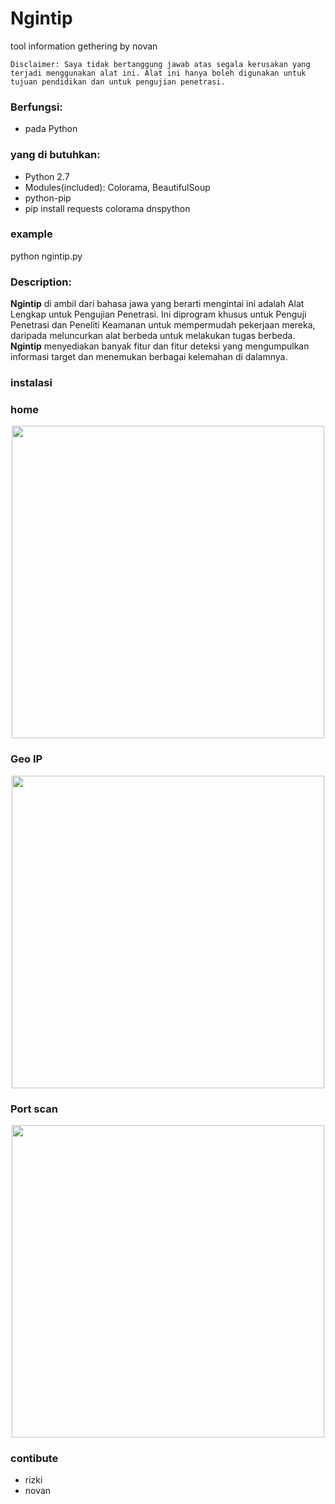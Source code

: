 # Ngintip
tool information gethering by novan

`Disclaimer: Saya tidak bertanggung jawab atas segala kerusakan yang terjadi menggunakan alat ini. Alat ini hanya boleh digunakan untuk tujuan pendidikan dan untuk pengujian penetrasi.`

### Berfungsi:
* pada Python

### yang di butuhkan:
* Python 2.7
* Modules(included): Colorama, BeautifulSoup
* python-pip
* pip install requests colorama dnspython

### example
python ngintip.py

### Description:
**Ngintip** di ambil dari bahasa jawa yang berarti mengintai ini adalah Alat Lengkap untuk Pengujian Penetrasi. Ini diprogram khusus untuk Penguji Penetrasi dan Peneliti Keamanan untuk mempermudah pekerjaan mereka, daripada meluncurkan alat berbeda untuk melakukan tugas berbeda. **Ngintip** menyediakan banyak fitur dan fitur deteksi yang mengumpulkan informasi target dan menemukan berbagai kelemahan di dalamnya.
### instalasi

### home
<p  align="center">
      <img src="https://github.com/rusdy-cyber/Ngintip/blob/main/images/home.png" width="500px"> 
</p>

### Geo IP
<p  align="center">
      <img src="https://github.com/rusdy-cyber/Ngintip/blob/main/images/1.png" width="500px"> 
</p>

### Port scan
<p  align="center">
      <img src="https://github.com/rusdy-cyber/Ngintip/blob/main/images/2.png" width="500px"> 
</p>

### contibute
- rizki
- novan


